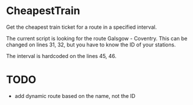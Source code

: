 # CheapestTrain
Get the cheapest train ticket for a route in a specified interval.

The current script is looking for the route Galsgow - Coventry. This can be changed on lines 31, 32, but you have to know the ID of your stations.

The interval is hardcoded on the lines 45, 46.


# TODO
- add dynamic route based on the name, not the ID